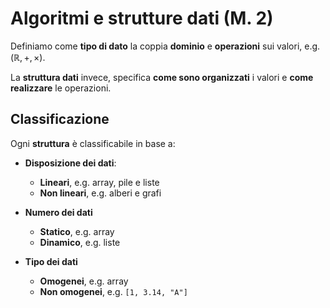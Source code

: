 # Algoritmi e strutture dati (M. 2)

Definiamo come **tipo di dato** la coppia **dominio** e **operazioni** sui valori, e.g. $(\mathbb{R}, +, \times)$.

La **struttura dati** invece, specifica **come sono organizzati** i valori e **come realizzare** le operazioni.

## Classificazione

Ogni **struttura** è classificabile in base a:
- **Disposizione dei dati**:

	- **Lineari**, e.g. array, pile e liste
	- **Non lineari**, e.g. alberi e grafi

- **Numero dei dati**

	- **Statico**, e.g. array
	- **Dinamico**, e.g. liste

- **Tipo dei dati**

	- **Omogenei**, e.g. array
	- **Non omogenei**, e.g. `[1, 3.14, "A"]`
